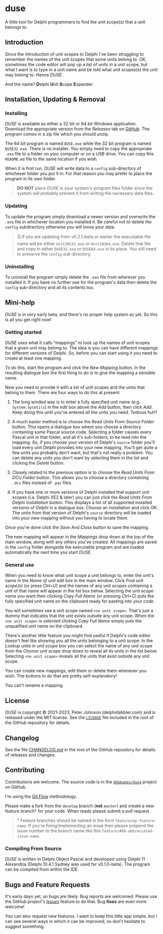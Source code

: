 # duse

A little tool for Delphi programmers to find the unit scope(s) that a unit belongs to.

## Introduction

Since the introduction of unit scopes to Delphi I've been struggling to remember the names of the unit scopes that some units belong to. OK, sometimes the code editor will pop up a list of units in a unit scope, but what I want is to type in a unit name and be told what unit scopes(s) the unit may belong to. Hence _DUSE_.

And the name? **D**elphi **U**nit **S**cope **E**xpander.

## Installation, Updating & Removal

### Installing

_DUSE_ is available as either a 32 bit or 64 bit Windows application. Download the appropriate version from the _Releases_ tab on [GitHub](https://github.com/ddabapps/duse). The program comes in a zip file which you should unzip.

The 64 bit program is named `DUSE.exe` while the 32 bit program is named `DUSE32.exe`. There is no installer. You simply need to copy the appropriate `.exe` file to a folder on your computer or on a USB drive. You can copy this `README.md` file to the same location if you wish.

When it is first run, _DUSE_ will write data to a `config` sub-directory of whichever folder you put it in. For that reason you may prefer to place the program in its own folder.

> **DO NOT** place _DUSE_ in your system's program files folder since the system will probably prevent it from writing the necessary data files.

### Updating

To update the program simply download a newer version and overwrite the `.exe` file in whichever location you installed it. Be careful not to delete the `config` subdirectory otherwise you will loose your data.

> 🗒️ If you are updating from v0.2.1-beta or earlier the executable file name will be either `Unit2NS32.exe` or `Unit2NS64.exe`. Delete that file and copy in either `DUSE32.exe` or `DUSE64.exe` in its place. You still need to preserve the `config` sub-directory.

### Uninstalling

To uninstall the program simply delete the `.exe` file from wherever you installed it. If you have no further use for the program's data then delete the `config` sub-directory and all its contents too.

## Mini-help

_DUSE_ is in very early beta, and there's no proper help system as yet. So this is all you get right now!

### Getting started

_DUSE_ uses what it calls "mappings" to look up the names of unit scopes that a given unit may belong to. The idea is you can have different mappings for different versions of Delphi. So, before you can start using it you need to create at least one mapping.

To do this, start the program and click the _New Mapping_ button. In the resulting dialogue box the first thing to do is to give the mapping a sensible name.

Now you need to provide it with a list of unit scopes and the units that belong to them. There are four ways to do this at present:

1. The long winded way is to enter a fully specified unit name (e.g. `System.SysUtils`) in the edit box above the _Add_ button, then click _Add_. Keep doing this until you've entered all the units you need. Tedious huh?

2. A much easier method is to choose the _Read Units From Source Folder_ button. This opens a dialogue box where you choose a directory containing some Pascal source code. Selecting a folder causes every Pascal unit in that folder, and all it's sub-folders, to be read into the mapping. So, if you choose your version of Delphi's `source` folder you'll load every unit Delphi provides into your new mapping. You'll get quite a few units you probably don't want, but that's not really a problem. You can delete any units you don't want by selecting them in the list and clicking the _Delete_ button.

3. Closely related to the previous option is to choose the _Read Units From DCU Folder_ button. This allows you to choose a directory containing `.dcu` files instead of `.pas` files.

4. If you have one or more versions of Delphi installed that support unit scopes (i.e. Delphi XE2 & later) you can just click the _Read Units From Delphi Installation_ button. This displays a list of all supported installed versions of Delphi in a dialogue box. Choose an  installation and click OK. The units from that version of Delphi's `source` directory will be loaded into your new mapping without you having to locate them.

Once you're done click the _Save And Close_ button to save the mapping.

The new mapping will appear in the _Mappings_ drop down at the top of the main window, along with any others you've created. All mappings are saved in the `config` folder alongside the executable program and are loaded automatically the next time you start _DUSE_.

### General use

When you need to know what unit scope a unit belongs to, enter the unit's name in the _Name of unit_ edit box in the main window. Click _Find unit scope(s)_ (or press _Ctrl+U_) and the names of any unit scopes containing a unit of that name will appear in the list box below. Selecting the unit scope name you want then clicking _Copy Full Name_ (or pressing _Ctrl+C_) puts the fully specified unit name on the clipboard ready for pasting into your code.

You will sometimes see a unit scope named `<no unit scope>`. That's just a dummy that indicates that the unit exists outside any unit scope. When the `<no unit scope>` is selected clicking _Copy Full Name_ simply puts the unqualified unit name on the clipboard.

There's another little feature you might find useful if Delphi's code editor doesn't feel like showing you all the units belonging to a unit scope. In the _Lookup units in unit scope_ box you can select the name of any unit scope from the _Choose unit scope_ drop down to reveal all its units in the list below. Selecting `<no unit scope>` reveals all the units that exist outside any unit scope.

You can create new mappings, edit them or delete them whenever you wish. The buttons to do that are pretty self-explanatory!

You can't rename a mapping.

## License

_DUSE_ is copyright © 2021-2023, Peter Johnson (delphidabbler.com) and is released under the MIT license. See the [`LICENSE`](https://github.com/ddabapps/duse/blob/master/LICENSE) file included in the root of the GitHub repository for details.

## Changelog

See the file [CHANGELOG.md](https://github.com/ddabapps/duse/blob/master/CHANGELOG.md) in the root of the GitHub repository for details of releases and changes.

## Contributing

Contributions are welcome. The source code is in the [`ddabapps/duse`](https://github.com/ddabapps/duse) project on GitHub.

I'm using the [Git Flow](https://nvie.com/posts/a-successful-git-branching-model/) methodology.

Please make a fork from the `develop` branch (**not** `master`) and create a new feature branch† for your code. When ready please submit a pull request.

> † Feature branches should be named in the form `feature/my-feature-name`. If you're fixing/implementing an issue then please prepend the issue number to the branch name like this `feature/#99-abbreviated-issue-name`.

### Compiling From Source

_DUSE_ is written in Delphi Object Pascal and developed using Delphi 11 Alexandria (Delphi 10.4.1 Sydney was used for v0.1.0-beta). The program can be compiled from within the IDE.

## Bugs and Feature Requests

It's early days yet, so bugs are likely. Bug reports are welcomed. Please use the GitHub project's [_Issues_](https://github.com/ddabapps/duse/issues) feature to do that. Bug **fixes** are even more welcome!

You can also request new features. I want to keep this little app simple, but I can see several ways in which it can be improved, so don't hesitate to suggest something.
